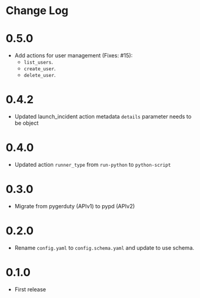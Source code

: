 # Change Log

# 0.5.0
- Add actions for user management (Fixes: #15):
  - `list_users`.
  - `create_user`.
  - `delete_user`.

# 0.4.2
- Updated launch_incident action metadata `details` parameter needs to be object

# 0.4.0

- Updated action `runner_type` from `run-python` to `python-script`

# 0.3.0

- Migrate from pygerduty (APIv1) to pypd (APIv2)

# 0.2.0

- Rename `config.yaml` to `config.schema.yaml` and update to use schema.

# 0.1.0

- First release 
